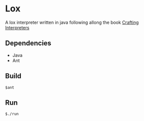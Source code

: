 # Lox
A lox interpreter written in java following allong the book [Crafting Interpreters](http://www.craftinginterpreters.com)

## Dependencies
* Java
* Ant


## Build
`$ant`

## Run
`$./run`
